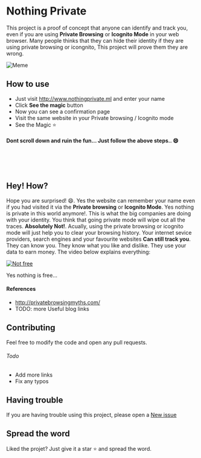 # Nothing Private
This project is a proof of concept that anyone can identify and track you, even if you are using **Private Browsing** or **Icognito Mode** in your web browser. Many people thinks that they can hide their identity if they are using private browsing or icongnito, This project will prove them they are wrong.

![Meme](http://privatebrowsingmyths.com/images/im-a-flower-dog.jpg)


## How to use
* Just visit http://www.nothingprivate.ml and enter your name
* Click **See the magic** button
* Now you can see a confirmation page
* Visit the same website in your Private browsing / Icognito mode
* See the Magic :star:

#### Dont scroll down and ruin the fun... Just follow the above steps.. :smile:
<br/><br/><br/>

## Hey! How?
Hope you are surprised! :smile:. Yes the website can remember your name even if you had visited it via the **Private browsing** or **Icognito Mode**. Yes nothing is private in this world anymore!. This is what the big companies are doing with your identity. You think that going private mode will wipe out all the traces. **Absolutely Not!**. Acually, using the private browsing or icognito mode will just help you to clear your browsing history. Your internet sevice providers, search engines and your favourite websites **Can still track you**. They can know you. They know what you like and dislike. They use your data to earn money. The video below explains everything:

[![Not free](https://img.youtube.com/vi/d3rS7I6Xyz8/0.jpg)](https://www.youtube.com/watch?v=d3rS7I6Xyz8E)

Yes nothing is free...

#### References
* http://privatebrowsingmyths.com/
* TODO: more Useful blog links

## Contributing
Feel free to modify the code and open any pull requests.
###### Todo
* Add more links
* Fix any typos

## Having trouble
If you are having trouble using this project, please open a [New issue](https://github.com/gautamkrishnar/nothing-private/issues/new)
## Spread the word
Liked the projet? Just give it a star :star: and spread the word. 
